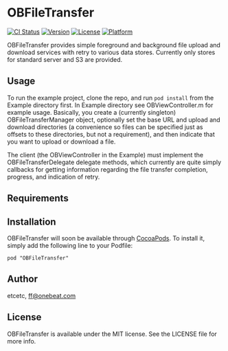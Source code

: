 # OBFileTransfer

[![CI Status](http://img.shields.io/travis/etcetc/OBFileTransfer.svg?style=flat)](https://travis-ci.org/etcetc/OBFileTransfer)
[![Version](https://img.shields.io/cocoapods/v/OBFileTransfer.svg?style=flat)](http://cocoadocs.org/docsets/OBFileTransfer)
[![License](https://img.shields.io/cocoapods/l/OBFileTransfer.svg?style=flat)](http://cocoadocs.org/docsets/OBFileTransfer)
[![Platform](https://img.shields.io/cocoapods/p/OBFileTransfer.svg?style=flat)](http://cocoadocs.org/docsets/OBFileTransfer)

OBFileTransfer provides simple foreground and background file upload and download services with retry to various data stores.  Currently only stores for standard
server and S3 are provided.

## Usage

To run the example project, clone the repo, and run `pod install` from the Example directory first.  In Example directory see OBViewController.m for example usage.
Basically, you create a (currently singleton) OBFileTransferManager object, optionally set the base URL and upload and download directories (a convenience so files can be specified just as offsets to these directories, but not a requirement), and then indicate that you want to upload or download a file.  

The client (the OBViewController in the Example) must implement the OBFileTransferDelegate delegate methods, which currently are quite simply callbacks for getting information regarding the file transfer completion, progress, and indication of retry.

## Requirements

## Installation

OBFileTransfer will soon be available through [CocoaPods](http://cocoapods.org). To install
it, simply add the following line to your Podfile:

    pod "OBFileTransfer"

## Author

etcetc, ff@onebeat.com

## License

OBFileTransfer is available under the MIT license. See the LICENSE file for more info.

